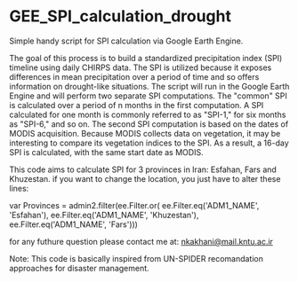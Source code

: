# GEE_SPI_calculation_drought
Simple handy script for SPI calculation via Google Earth Engine.

The goal of this process is to build a standardized precipitation index (SPI) timeline using daily CHIRPS data. The SPI is utilized because it exposes differences in mean precipitation over a period of time and so offers information on drought-like situations. The script will run in the Google Earth Engine and will perform two separate SPI computations. The "common" SPI is calculated over a period of n months in the first computation. A SPI calculated for one month is commonly referred to as "SPI-1," for six months as "SPI-6," and so on. The second SPI computation is based on the dates of MODIS acquisition. Because MODIS collects data on vegetation, it may be interesting to compare its vegetation indices to the SPI. As a result, a 16-day SPI is calculated, with the same start date as MODIS.

This code aims to calculate SPI for 3 provinces in Iran: Esfahan, Fars and Khuzestan.
if you want to change the location, you just have to alter these lines:

var Provinces = admin2.filter(ee.Filter.or(
  ee.Filter.eq('ADM1_NAME', 'Esfahan'),
  ee.Filter.eq('ADM1_NAME', 'Khuzestan'),
  ee.Filter.eq('ADM1_NAME', 'Fars')))
  
  for any futhure question please contact me at: nkakhani@mail.kntu.ac.ir
  
  Note: This code is basically inspired from UN-SPIDER recomandation approaches for disaster management. 
  
